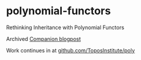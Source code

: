 # polynomial-functors
Rethinking Inheritance with Polynomial Functors

Archived [Companion blogpost](https://web.archive.org/web/20150918235259/https://categorial.wordpress.com/)

Work continues in at [github.com/ToposInstitute/poly](https://github.com/dspivak/poly)
